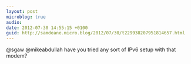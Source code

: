 ```yaml
---
layout: post
microblog: true
audio: 
date: 2012-07-30 14:55:15 +0100
guid: http://samdeane.micro.blog/2012/07/30/t229938207951814657.html
---
```

@sgaw @mikeabdullah have you tried any sort of IPv6 setup with that modem?
